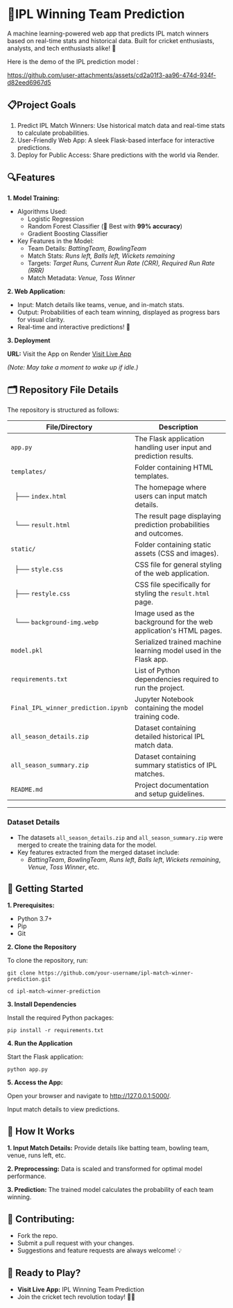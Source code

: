 
# 🏏**IPL Winning Team Prediction**

A machine learning-powered web app that predicts IPL match winners based on real-time stats and historical data. Built for cricket enthusiasts, analysts, and tech enthusiasts alike! 🎉

Here is the demo of the IPL prediction model :

https://github.com/user-attachments/assets/cd2a01f3-aa96-474d-934f-d82eed6967d5
  

## 📋Project Goals

1. Predict IPL Match Winners: Use historical match data and real-time stats to calculate probabilities.
2. User-Friendly Web App: A sleek Flask-based interface for interactive predictions.
3. Deploy for Public Access: Share predictions with the world via Render.


## 🔍Features
**1. Model Training:**

- Algorithms Used:
  - Logistic Regression
  - Random Forest Classifier (🌟 Best with **99% accuracy**)
  - Gradient Boosting Classifier
- Key Features in the Model:
  -  Team Details: *BattingTeam, BowlingTeam*
  - Match Stats: *Runs left, Balls left, Wickets remaining*
  - Targets: *Target Runs, Current Run Rate (CRR), Required Run Rate (RRR)*
  -  Match Metadata: *Venue, Toss Winner*

**2. Web Application:**

- Input: Match details like teams, venue, and in-match stats.
- Output: Probabilities of each team winning, displayed as progress bars for visual clarity.
- Real-time and interactive predictions! 🚀

**3. Deployment**

**URL:** Visit the App on Render [Visit Live App](https://ipl-winning-team-prediction.onrender.com)


*(Note: May take a moment to wake up if idle.)*





## 🗂️ Repository File Details

The repository is structured as follows:

| File/Directory                          | Description                                                                                 |
|-----------------------------------------|---------------------------------------------------------------------------------------------|
| `app.py`                                | The Flask application handling user input and prediction results.                           |
| `templates/`                            | Folder containing HTML templates.                                                          |
| &nbsp;&nbsp;├── `index.html`            | The homepage where users can input match details.                                           |
| &nbsp;&nbsp;└── `result.html`           | The result page displaying prediction probabilities and outcomes.                           |
| `static/`                               | Folder containing static assets (CSS and images).                                           |
| &nbsp;&nbsp;├── `style.css`             | CSS file for general styling of the web application.                                        |
| &nbsp;&nbsp;├── `restyle.css`           | CSS file specifically for styling the `result.html` page.                                   |
| &nbsp;&nbsp;└── `background-img.webp`   | Image used as the background for the web application's HTML pages.                          |
| `model.pkl`                             | Serialized trained machine learning model used in the Flask app.                            |
| `requirements.txt`                      | List of Python dependencies required to run the project.                                    |
| `Final_IPL_winner_prediction.ipynb`     | Jupyter Notebook containing the model training code.                                        |
| `all_season_details.zip`                | Dataset containing detailed historical IPL match data.                                      |
| `all_season_summary.zip`                | Dataset containing summary statistics of IPL matches.                                       |
| `README.md`                             | Project documentation and setup guidelines.                                                 |

---

### **Dataset Details**
- The datasets `all_season_details.zip` and `all_season_summary.zip` were merged to create the training data for the model.  
- Key features extracted from the merged dataset include:  
  - *BattingTeam*, *BowlingTeam*, *Runs left*, *Balls left*, *Wickets remaining*, *Venue*, *Toss Winner*, etc.  

## 🚀 Getting Started

**1. Prerequisites:**

- Python 3.7+
- Pip
- Git

**2. Clone the Repository**

To clone the repository, run:

```git clone https://github.com/your-username/ipl-match-winner-prediction.git```

```cd ipl-match-winner-prediction```

**3. Install Dependencies**

Install the required Python packages:

```pip install -r requirements.txt```

**4. Run the Application**

Start the Flask application:

```python app.py```

**5. Access the App:**

Open your browser and navigate to http://127.0.0.1:5000/.

Input match details to view predictions.

## 🧠 How It Works

**1. Input Match Details:**
Provide details like batting team, bowling team, venue, runs left, etc.

**2. Preprocessing:**
Data is scaled and transformed for optimal model performance.

**3. Prediction:**
The trained model calculates the probability of each team winning.

## 🤝 Contributing:
- Fork the repo.
- Submit a pull request with your changes.
- Suggestions and feature requests are always welcome! 💡


## 🌟 Ready to Play?
- **Visit Live App:** IPL Winning Team Prediction
- Join the cricket tech revolution today! 🏏✨
